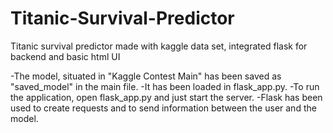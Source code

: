 # Titanic-Survival-Predictor
Titanic survival predictor made with kaggle data set, integrated flask for backend and basic html UI

-The model, situated in "Kaggle Contest Main" has been saved as "saved_model" in the main file.
-It has been loaded in flask_app.py.
-To run the application, open flask_app.py and just start the server.
-Flask has been used to create requests and to send information between the user and the model.


